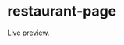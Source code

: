 # restaurant-page

Live [preview](https://bumblebee211196.github.io/the-odin-project/restaurant-page/dist/index.html).